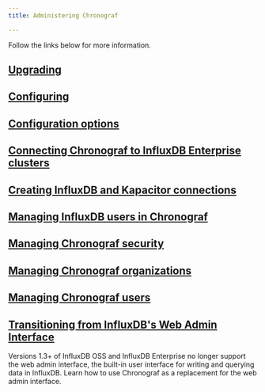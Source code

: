 ```yaml
---
title: Administering Chronograf

---
```


Follow the links below for more information.

## [Upgrading](/chronograf/latest/administration/upgrading/)

## [Configuring](/chronograf/latest/administration/configuration/)

## [Configuration options](/chronograf/latest/administration/config-options/)

## [Connecting Chronograf to InfluxDB Enterprise clusters](/chronograf/latest/administration/chrono-on-clusters/)

## [Creating InfluxDB and Kapacitor connections](/chronograf/latest/administration/creating-connections/)

## [Managing InfluxDB users in Chronograf](/chronograf/latest/administration/managing-influxdb-users/)

## [Managing Chronograf security](/chronograf/latest/administration/managing-security/)

## [Managing Chronograf organizations](/chronograf/latest/administration/managing-organizations/)

## [Managing Chronograf users](/chronograf/latest/administration/managing-chronograf-users/)

## [Transitioning from InfluxDB's Web Admin Interface](/chronograf/latest/guides/transition-web-admin-interface/)
Versions 1.3+ of InfluxDB OSS and InfluxDB Enterprise no longer support the web admin interface, the built-in user interface for writing and querying data in InfluxDB.
Learn how to use Chronograf as a replacement for the web admin interface.
